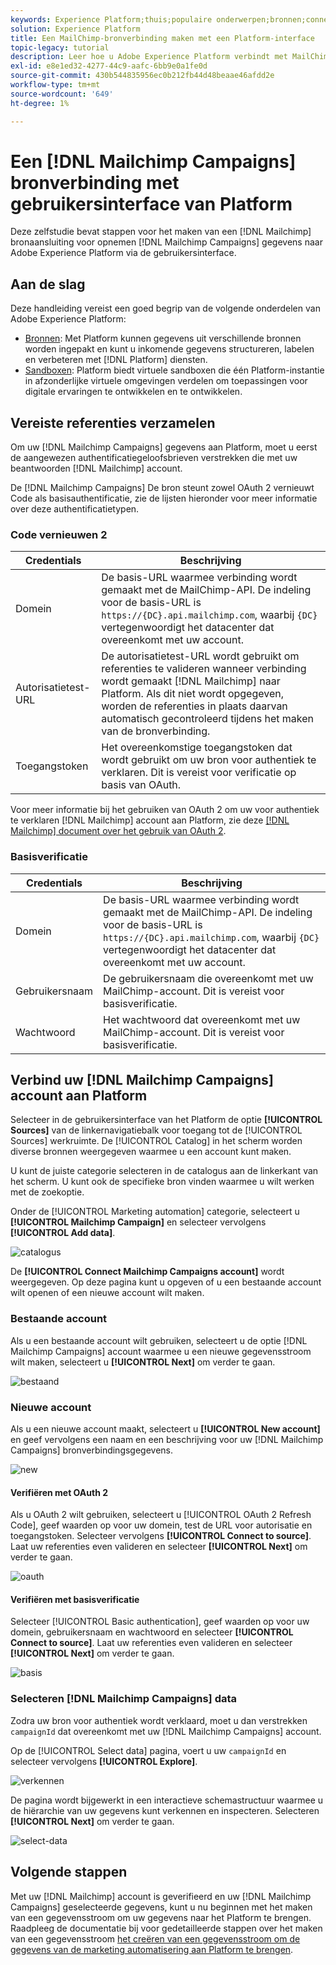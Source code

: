 ```yaml
---
keywords: Experience Platform;thuis;populaire onderwerpen;bronnen;connectors;bronconnectors;bronnen sdk;sdk;SDK
solution: Experience Platform
title: Een MailChimp-bronverbinding maken met een Platform-interface
topic-legacy: tutorial
description: Leer hoe u Adobe Experience Platform verbindt met MailChimp-campagnes via de gebruikersinterface van het Platform.
exl-id: e8e1ed32-4277-44c9-aafc-6bb9e0a1fe0d
source-git-commit: 430b544835956ec0b212fb44d48beaae46afdd2e
workflow-type: tm+mt
source-wordcount: '649'
ht-degree: 1%

---
```


# Een [!DNL Mailchimp Campaigns] bronverbinding met gebruikersinterface van Platform

Deze zelfstudie bevat stappen voor het maken van een [!DNL Mailchimp] bronaansluiting voor opnemen [!DNL Mailchimp Campaigns] gegevens naar Adobe Experience Platform via de gebruikersinterface.

## Aan de slag

Deze handleiding vereist een goed begrip van de volgende onderdelen van Adobe Experience Platform:

* [Bronnen](../../../../home.md): Met Platform kunnen gegevens uit verschillende bronnen worden ingepakt en kunt u inkomende gegevens structureren, labelen en verbeteren met [!DNL Platform] diensten.
* [Sandboxen](../../../../../sandboxes/home.md): Platform biedt virtuele sandboxen die één Platform-instantie in afzonderlijke virtuele omgevingen verdelen om toepassingen voor digitale ervaringen te ontwikkelen en te ontwikkelen.

## Vereiste referenties verzamelen

Om uw [!DNL Mailchimp Campaigns] gegevens aan Platform, moet u eerst de aangewezen authentificatiegeloofsbrieven verstrekken die met uw beantwoorden [!DNL Mailchimp] account.

De [!DNL Mailchimp Campaigns] De bron steunt zowel OAuth 2 vernieuwt Code als basisauthentificatie, zie de lijsten hieronder voor meer informatie over deze authentificatietypen.

### Code vernieuwen 2

| Credentials | Beschrijving |
| --- | --- |
| Domein | De basis-URL waarmee verbinding wordt gemaakt met de MailChimp-API. De indeling voor de basis-URL is `https://{DC}.api.mailchimp.com`, waarbij `{DC}` vertegenwoordigt het datacenter dat overeenkomt met uw account. |
| Autorisatietest-URL | De autorisatietest-URL wordt gebruikt om referenties te valideren wanneer verbinding wordt gemaakt [!DNL Mailchimp] naar Platform. Als dit niet wordt opgegeven, worden de referenties in plaats daarvan automatisch gecontroleerd tijdens het maken van de bronverbinding. |
| Toegangstoken | Het overeenkomstige toegangstoken dat wordt gebruikt om uw bron voor authentiek te verklaren. Dit is vereist voor verificatie op basis van OAuth. |

Voor meer informatie bij het gebruiken van OAuth 2 om uw voor authentiek te verklaren [!DNL Mailchimp] account aan Platform, zie deze [[!DNL Mailchimp] document over het gebruik van OAuth 2](https://mailchimp.com/developer/marketing/guides/access-user-data-oauth-2/).

### Basisverificatie

| Credentials | Beschrijving |
| --- | --- |
| Domein | De basis-URL waarmee verbinding wordt gemaakt met de MailChimp-API. De indeling voor de basis-URL is `https://{DC}.api.mailchimp.com`, waarbij `{DC}` vertegenwoordigt het datacenter dat overeenkomt met uw account. |
| Gebruikersnaam | De gebruikersnaam die overeenkomt met uw MailChimp-account. Dit is vereist voor basisverificatie. |
| Wachtwoord | Het wachtwoord dat overeenkomt met uw MailChimp-account. Dit is vereist voor basisverificatie. |

## Verbind uw [!DNL Mailchimp Campaigns] account aan Platform

Selecteer in de gebruikersinterface van het Platform de optie **[!UICONTROL Sources]** van de linkernavigatiebalk voor toegang tot de [!UICONTROL Sources] werkruimte. De [!UICONTROL Catalog] in het scherm worden diverse bronnen weergegeven waarmee u een account kunt maken.

U kunt de juiste categorie selecteren in de catalogus aan de linkerkant van het scherm. U kunt ook de specifieke bron vinden waarmee u wilt werken met de zoekoptie.

Onder de [!UICONTROL Marketing automation] categorie, selecteert u **[!UICONTROL Mailchimp Campaign]** en selecteer vervolgens **[!UICONTROL Add data]**.

![catalogus](../../../../images/tutorials/create/mailchimp-campaigns/catalog.png)

De **[!UICONTROL Connect Mailchimp Campaigns account]** wordt weergegeven. Op deze pagina kunt u opgeven of u een bestaande account wilt openen of een nieuwe account wilt maken.

### Bestaande account

Als u een bestaande account wilt gebruiken, selecteert u de optie [!DNL Mailchimp Campaigns] account waarmee u een nieuwe gegevensstroom wilt maken, selecteert u **[!UICONTROL Next]** om verder te gaan.

![bestaand](../../../../images/tutorials/create/mailchimp-campaigns/existing.png)

### Nieuwe account

Als u een nieuwe account maakt, selecteert u **[!UICONTROL New account]** en geef vervolgens een naam en een beschrijving voor uw [!DNL Mailchimp Campaigns] bronverbindingsgegevens.

![new](../../../../images/tutorials/create/mailchimp-campaigns/new.png)

#### Verifiëren met OAuth 2

Als u OAuth 2 wilt gebruiken, selecteert u [!UICONTROL OAuth 2 Refresh Code], geef waarden op voor uw domein, test de URL voor autorisatie en toegangstoken. Selecteer vervolgens **[!UICONTROL Connect to source]**. Laat uw referenties even valideren en selecteer **[!UICONTROL Next]** om verder te gaan.

![oauth](../../../../images/tutorials/create/mailchimp-campaigns/oauth.png)

#### Verifiëren met basisverificatie

Selecteer [!UICONTROL Basic authentication], geef waarden op voor uw domein, gebruikersnaam en wachtwoord en selecteer **[!UICONTROL Connect to source]**. Laat uw referenties even valideren en selecteer **[!UICONTROL Next]** om verder te gaan.

![basis](../../../../images/tutorials/create/mailchimp-campaigns/basic.png)

### Selecteren [!DNL Mailchimp Campaigns] data

Zodra uw bron voor authentiek wordt verklaard, moet u dan verstrekken `campaignId` dat overeenkomt met uw [!DNL Mailchimp Campaigns] account.

Op de [!UICONTROL Select data] pagina, voert u uw `campaignId` en selecteer vervolgens **[!UICONTROL Explore]**.

![verkennen](../../../../images/tutorials/create/mailchimp-campaigns/explore.png)

De pagina wordt bijgewerkt in een interactieve schemastructuur waarmee u de hiërarchie van uw gegevens kunt verkennen en inspecteren. Selecteren **[!UICONTROL Next]** om verder te gaan.

![select-data](../../../../images/tutorials/create/mailchimp-campaigns/select-data.png)

## Volgende stappen

Met uw [!DNL Mailchimp] account is geverifieerd en uw [!DNL Mailchimp Campaigns] geselecteerde gegevens, kunt u nu beginnen met het maken van een gegevensstroom om uw gegevens naar het Platform te brengen. Raadpleeg de documentatie bij voor gedetailleerde stappen over het maken van een gegevensstroom [het creëren van een gegevensstroom om de gegevens van de marketing automatisering aan Platform te brengen](../../dataflow/marketing-automation.md).
